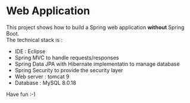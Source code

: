 # Web Application

This project shows how to build a Spring web application **without** Spring Boot.  
The technical stack is :
- IDE : Eclipse
- Spring MVC to handle requests/responses
- Spring Data JPA with Hibernate implementatin to manage database 
- Spring Security to provide the security layer
- Web server : tomcat 9
- Database : MySQL 8.0.18

Have fun :-)
